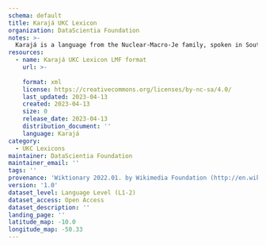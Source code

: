 ```yaml
---
schema: default
title: Karajá UKC Lexicon
organization: DataScientia Foundation
notes: >-
  Karajá is a language from the Nuclear-Macro-Je family, spoken in South America. The UKC Lexicon of Karajá is represented as a lexico-semantic network. It consists of words, word senses, synsets, as well as sense-level and synset-level relationships.
resources:
  - name: Karajá UKC Lexicon LMF format
    url: >-
      
    format: xml
    license: https://creativecommons.org/licenses/by-nc-sa/4.0/
    last_updated: 2023-04-13
    created: 2023-04-13
    size: 0
    release_date: 2023-04-13
    distribution_document: ''
    language: Karajá
category:
  - UKC Lexicons
maintainer: DataScientia Foundation
maintainer_email: ''
tags: ''
provenance: 'Wiktionary 2022.01. by Wikimedia Foundation (http://en.wiktionary.org); Princeton WordNet 2.1 by Princeton University (https://wordnet.princeton.edu)'
version: '1.0'
dataset_level: Language Level (L1-2)
dataset_access: Open Access
dataset_description: ''
landing_page: ''
latitude_map: -10.0
longitude_map: -50.33
---
```

